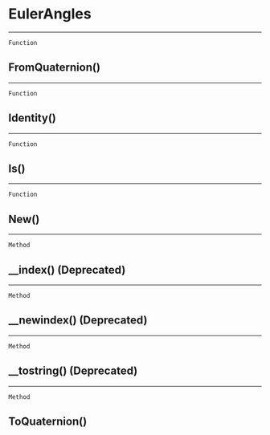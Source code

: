 EulerAngles
===========

------------------------------------------------------------------------

`Function`

FromQuaternion()
----------------

------------------------------------------------------------------------

`Function`

Identity()
----------

------------------------------------------------------------------------

`Function`

Is()
----

------------------------------------------------------------------------

`Function`

New()
-----

------------------------------------------------------------------------

`Method`

\_\_index() (Deprecated)
------------------------

------------------------------------------------------------------------

`Method`

\_\_newindex() (Deprecated)
---------------------------

------------------------------------------------------------------------

`Method`

\_\_tostring() (Deprecated)
---------------------------

------------------------------------------------------------------------

`Method`

ToQuaternion()
--------------
